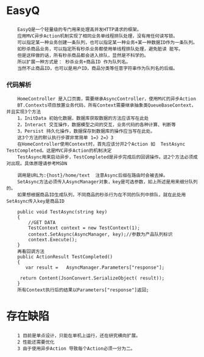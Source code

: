 # EasyQ
### 
		EasyQ是一个轻量级的专门用来处理高并发HTTP请求的框架。
		应用MVC异步Action机制实现了相同业务单线程排队处理，没有用任何读写锁。
		可以指定某一种业务创建一条队列，也可以指定某一种业务+某一种数据ID作为一条队列。
		如秒杀商品业务，可以指定所有秒杀业务都使用单线程排队处理，避免脏读 脏写。
		但是这样做的话，所有秒杀商品都会进入排队，显然是不科学的。
		所以扩展一种方式是： 秒杀业务+商品ID 作为队列名。
		当然不止商品ID，也可以是用户ID，商品分类等任意字符串作为队列名的后缀。
		
### 代码解析
		HomeController 是入口页面，需要继承AsyncController，使用MVC的异步Action
		BT.Contexts项目放置业务代码，所有Context需要继承抽象类QueueBaseContext，并且实现3个方法
		1，InitData 初始化数据，数据库获取数据的方法应该写在此处
		2，Interact 交互操作，数据模型之间的交互，业务代码的各种计算、判断等
		3，Persist 持久化操作，数据保存到数据库的操作应当写在此处。
		这3个方法的默认执行步骤非常简单 1=》2=》3
		在HomeController使用Context时，首先应该分开2个Action 如  TestAsync TestCompleted。这是MVC异步Action的机制决定
		TestAsync用来启动异步，TestCompleted是异步完成后的回调操作。这2个方法必须成对出现。具体原理请参考MSDN
			
		调用是URL为:{host}/home/text  注意Async后缀在路由时会被去掉。
		SetAsync方法必须传入AsyncManager对象，key是可选参数，如上所述是用来细分队列的。
		如果想根据商品ID生成队列，不同商品的秒杀行为在不同的队列中排队，就在此处用SetAsync传入key是商品ID
		
		public void TestAsync(string key)
        {
            //GET DATA
            TestContext context = new TestContext(1);
            context.SetAsync(AsyncManager, key);//参数为产品队列标识
            context.Execute();
        }
		再看回调方法
		public ActionResult TestCompleted()
        {
           var result =   AsyncManager.Parameters["response"];

         return Content(JsonConvert.SerializeObject( result));
        }
		所有Context执行后的结果以Parameters["response"]返回;

# 存在缺陷
###
		1 目前是单点设计，只能在单机上运行，还在研究横向扩展。
		2 性能还需要优化
		3 由于使用异步Action 导致每个Action必须一分为二。
		
		